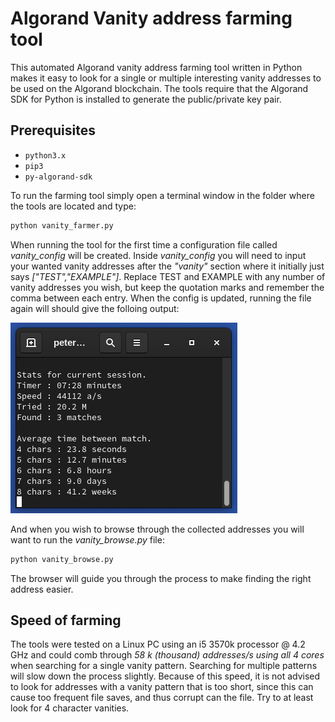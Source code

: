 # Algorand Vanity address farming tool
This automated Algorand vanity address farming tool written in Python makes it easy to look for a single or multiple interesting vanity addresses to be used on the Algorand blockchain. The tools require that the Algorand SDK for Python is installed to generate the public/private key pair.

## Prerequisites
* `python3.x`
* `pip3`
* `py-algorand-sdk`

To run the farming tool simply open a terminal window in the folder where the tools are located and type:
```bash
python vanity_farmer.py
```
When running the tool for the first time a configuration file called *vanity_config* will be created. Inside *vanity_config* you will need to input your wanted vanity addresses after the *"vanity"* section where it initially just says *["TEST","EXAMPLE"]*. Replace TEST and EXAMPLE with any number of vanity addresses you wish, but keep the quotation marks and remember the comma between each entry. When the config is updated, running the file again will should give the folloing output:

![vanity_farm_terminal](images/vanity_farm_terminal.png?raw=true)

And when you wish to browse through the collected addresses you will want to run the *vanity_browse.py* file:
```bash
python vanity_browse.py
```
The browser will guide you through the process to make finding the right address easier.

## Speed of farming

The tools were tested on a Linux PC using an i5 3570k processor @ 4.2 GHz and could comb through *58 k (thousand) addresses/s using all 4 cores* when searching for a single vanity pattern. Searching for multiple patterns will slow down the process slightly. Because of this speed, it is not advised to look for addresses with a vanity pattern that is too short, since this can cause too frequent file saves, and thus corrupt can the file. Try to at least look for 4 character vanities.
